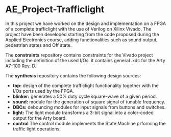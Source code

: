 # AE_Project-Trafficlight

In this project we have worked on the design and implementation on a FPGA of a complete trafficlight with the use of Verilog on Xilinx Vivado.
The project have been developed starting from the code proposed during the Applied Electronics course, adding functionalities such as sound output, pedestrian states and Off state.

The **constraints** repository contains constraints for the Vivado project including the definition of the used I/Os. it contains general .xdc for the Arty A7-100 Rev. D.

The **synthesis** repository contains the following design sources:

* **top:** design of the complete trafficlight functionality together with the I/Os ports used by the FPGA.
* **blinker:** generates a 50% duty cycle square-wave of a given period.
* **sound:** module for the generation of square signal of tunable frequency.
* **DBCs:** debouncing modules for input signals from buttons and switches.
* **light:** The light module transforms a 3-bit signal into a color-coded output for the Arty board.
* **control** The control module implements the State Machine prforming the traffic light operations.
